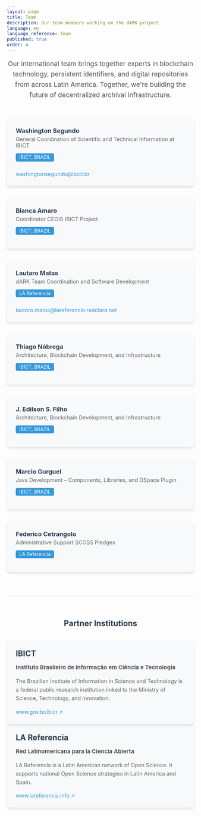 ```yaml
---
layout: page
title: Team  
description: Our team members working on the dARK project
language: en  
language_reference: team
published: true  
order: 4
---
```


<p class="team-intro">
  Our international team brings together experts in blockchain technology, persistent identifiers, and digital repositories from across Latin America. Together, we're building the future of decentralized archival infrastructure.
</p>

<div class="team-grid">
  <div class="team-member">
    <div class="team-member-header">
      <h3>Washington Segundo</h3>
      <span class="team-member-role">General Coordination of Scientific and Technical Information at IBICT</span>
    </div>
    <div class="team-member-org">IBICT, BRAZIL</div>
    <div class="team-member-contact">
      <a href="mailto:washingtonsegundo@ibict.br" class="team-email">washingtonsegundo@ibict.br</a>
    </div>
  </div>

  <div class="team-member">
    <div class="team-member-header">
      <h3>Bianca Amaro</h3>
      <span class="team-member-role">Coordinator CEOIS IBICT Project </span>
    </div>
    <div class="team-member-org">IBICT, BRAZIL</div>
  </div>

  <div class="team-member">
    <div class="team-member-header">
      <h3>Lautaro Matas</h3>
      <span class="team-member-role">dARK Team Coordination and Software Development</span>
    </div>
    <div class="team-member-org">LA Referencia</div>
    <div class="team-member-contact">
      <a href="mailto:lautaro.matas@lareferencia.redclara.net" class="team-email">lautaro.matas@lareferencia.redclara.net</a>
    </div>
  </div>

  <div class="team-member">
    <div class="team-member-header">
      <h3>Thiago Nóbrega</h3>
      <span class="team-member-role">Architecture, Blockchain Development, and Infrastructure</span>
    </div>
    <div class="team-member-org">IBICT, BRAZIL</div>
  </div>

  <div class="team-member">
    <div class="team-member-header">
      <h3>J. Edilson S. Filho</h3>
      <span class="team-member-role">Architecture, Blockchain Development, and Infrastructure</span>
    </div>
    <div class="team-member-org">IBICT, BRAZIL</div>
  </div>

  <div class="team-member">
    <div class="team-member-header">
      <h3>Marcio Gurguel</h3>
      <span class="team-member-role">Java Development – Components, Libraries, and DSpace Plugin</span>
    </div>
    <div class="team-member-org">IBICT, BRAZIL</div>
  </div>

   <div class="team-member">
    <div class="team-member-header">
      <h3>Federico Cetrangolo</h3>
      <span class="team-member-role">Administrative Support SCOSS Pledges</span>
    </div>
    <div class="team-member-org">LA Referencia</div>
  </div>
</div>

<section class="partner-institutions">
  <h2>Partner Institutions</h2>
  
  <div class="institutions-container">
    <div class="institution">
      <h3>IBICT</h3>
      <p class="institution-fullname">Instituto Brasileiro de Informação em Ciência e Tecnologia</p>
      <p class="institution-description">The Brazilian Institute of Information in Science and Technology is a federal public research institution linked to the Ministry of Science, Technology, and Innovation.</p>
      <a href="https://www.gov.br/ibict/pt-br" target="_blank" class="institution-link">www.gov.br/ibict ↗</a>
    </div>

   
  </div>
   <div class="institution">
      <h3>LA Referencia</h3>
      <p class="institution-fullname">Red Latinomericana para la Ciencia Abierta</p>
      <p class="institution-description">LA Referencia is a Latin American network of Open Science. It supports national Open Science strategies in Latin America and Spain.</p>
      <a href="https://www.lareferencia.info/en/" target="_blank" class="institution-link">www.lareferencia.info ↗</a>
    </div>
</section>



<style>
  .team-title {
    text-align: center;
    margin-bottom: 1rem;
    color: #2c3e50;
  }
  
  .team-intro {
    text-align: center;
    max-width: 800px;
    margin: 0 auto 3rem;
    font-size: 1.1rem;
    line-height: 1.6;
    color: #555;
  }
  
  .team-grid {
    display: grid;
    grid-template-columns: repeat(auto-fill, minmax(300px, 1fr));
    gap: 2rem;
    margin-bottom: 3rem;
  }
  
  .team-member {
    background-color: #f8f9fa;
    border-radius: 8px;
    padding: 1.5rem;
    box-shadow: 0 4px 6px rgba(0, 0, 0, 0.1);
    transition: transform 0.3s ease, box-shadow 0.3s ease;
  }
  
  .team-member:hover {
    transform: translateY(-5px);
    box-shadow: 0 8px 15px rgba(0, 0, 0, 0.1);
  }
  
  .team-member-header h3 {
    margin: 0;
    color: #2c3e50;
  }
  
  .team-member-role {
    display: block;
    font-size: 0.9rem;
    color: #666;
    margin-top: 0.25rem;
  }
  
  .team-member-org {
    display: inline-block;
    background-color: #3498db;
    color: white;
    font-size: 0.8rem;
    padding: 0.2rem 0.6rem;
    border-radius: 4px;
    margin: 0.8rem 0;
  }
  
  .team-member-contact {
    margin-top: 0.8rem;
  }
  
  .team-email {
    color: #3498db;
    text-decoration: none;
    font-size: 0.9rem;
    display: inline-block;
  }
  
  .team-email:hover {
    text-decoration: underline;
  }
  
  /* Estilos para las instituciones asociadas */
  .partner-institutions {
    margin-top: 4rem;
    padding-top: 2rem;
    border-top: 1px solid #eaeaea;
  }
  
  .partner-institutions h2 {
    text-align: center;
    color: #2c3e50;
    margin-bottom: 2rem;
  }
  
  .institutions-container {
    display: grid;
    grid-template-columns: repeat(auto-fit, minmax(400px, 1fr));
    gap: 2rem;
  }
  
  .institution {
    background-color: #f8f9fa;
    border-radius: 8px;
    padding: 1.5rem;
    box-shadow: 0 4px 6px rgba(0, 0, 0, 0.1);
  }
  
  .institution h3 {
    margin-top: 0;
    color: #2c3e50;
    font-size: 1.3rem;
    margin-bottom: 0.5rem;
  }
  
  .institution-fullname {
    font-weight: bold;
    color: #555;
    font-size: 0.95rem;
    margin-bottom: 1rem;
  }
  
  .institution-description {
    font-size: 0.9rem;
    line-height: 1.6;
    color: #666;
    margin-bottom: 1rem;
  }
  
  .institution-link {
    display: inline-block;
    color: #3498db;
    text-decoration: none;
  }
  
  .institution-link:hover {
    text-decoration: underline;
  }
  
  @media (max-width: 768px) {
    .team-grid, 
    .institutions-container {
      grid-template-columns: 1fr;
    }
  }
</style>